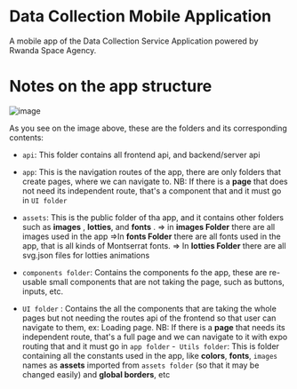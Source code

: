 # Data Collection Mobile Application

A mobile app of the Data Collection Service Application powered by Rwanda Space Agency.

# Notes on the app structure

![image](https://github.com/Rwanda-Space-Agency-Dev/Data-collection-Mobile/assets/91186046/686c990b-54d0-4b19-b638-2ac93088e319)


As you see on the image above,
these are the folders and its corresponding contents:

- `api`: This folder contains all frontend api, and backend/server api
- `app`: This is the navigation routes of the app, there are only folders that create pages, where we can navigate to.
  NB: If there is a **page** that does not need its independent route, that's a component that and it must go in `UI folder`
- `assets`: This is the public folder of tha app, and it contains other folders such as **images** , **lotties**, and **fonts** .
  => in **images Folder** there are all images used in the app
  =>In **fonts Folder** there are all fonts used in the app, that is all kinds of Montserrat fonts.
  => In **lotties Folder** there are all svg.json files for lotties animations

- `components folder`: Contains the components fo the app, these are re-usable small components that are not taking the page, such as buttons, inputs, etc.
- `UI folder` : Contains the all the components that are taking the whole pages but not needing the routes api of the frontend so that user can navigate to them, ex: Loading page.
  NB: If there is a **page** that needs its independent route, that's a full page and we can navigate to it with expo routing that and it must go in `app folder` -` Utils folder`: This is folder containing all the constants used in the app, like **colors**, **fonts**, `images` names as **assets** imported from `assets folder` (so that it may be changed easily) and **global borders**, etc
